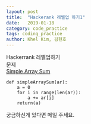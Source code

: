 ```yaml
---
layout: post
title:  "Hackerank 레벨업 하기1"
date:   2019-01-18
category: code_practice
tags: coding_practice
author: Khel Kim, 김현호
---
```

Hackerrank 레벨업하기  
문제  
[Simple Array Sum](https://www.hackerrank.com/challenges/simple-array-sum/problem)

~~~
def simpleArraySum(ar):
    a = 0
    for i in range(len(ar)):
        a += ar[i]
    return(a)
~~~

궁금하신게 있다면 메일 주세요.
